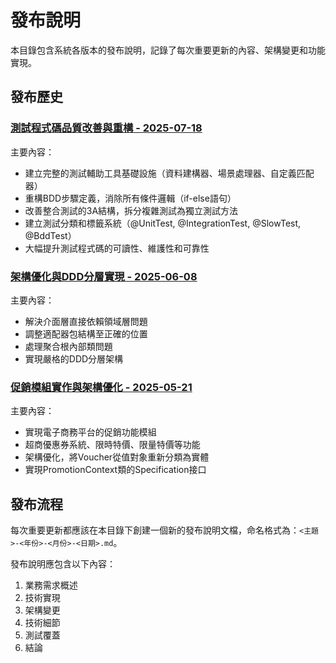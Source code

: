 # 發布說明

本目錄包含系統各版本的發布說明，記錄了每次重要更新的內容、架構變更和功能實現。

## 發布歷史

### [測試程式碼品質改善與重構 - 2025-07-18](test-quality-improvement-2025-07-18.md)

主要內容：

- 建立完整的測試輔助工具基礎設施（資料建構器、場景處理器、自定義匹配器）
- 重構BDD步驟定義，消除所有條件邏輯（if-else語句）
- 改善整合測試的3A結構，拆分複雜測試為獨立測試方法
- 建立測試分類和標籤系統（@UnitTest, @IntegrationTest, @SlowTest, @BddTest）
- 大幅提升測試程式碼的可讀性、維護性和可靠性

### [架構優化與DDD分層實現 - 2025-06-08](architecture-optimization-2025-06-08.md)

主要內容：

- 解決介面層直接依賴領域層問題
- 調整適配器包結構至正確的位置
- 處理聚合根內部類問題
- 實現嚴格的DDD分層架構

### [促銷模組實作與架構優化 - 2025-05-21](promotion-module-implementation-2025-05-21.md)

主要內容：

- 實現電子商務平台的促銷功能模組
- 超商優惠券系統、限時特價、限量特價等功能
- 架構優化，將Voucher從值對象重新分類為實體
- 實現PromotionContext類的Specification接口

## 發布流程

每次重要更新都應該在本目錄下創建一個新的發布說明文檔，命名格式為：`<主題>-<年份>-<月份>-<日期>.md`。

發布說明應包含以下內容：

1. 業務需求概述
2. 技術實現
3. 架構變更
4. 技術細節
5. 測試覆蓋
6. 結論
